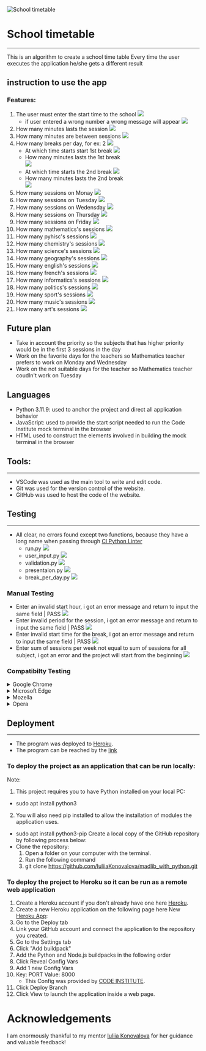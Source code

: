 ![School timetable](assets/images/result-image.png)

# School timetable 
---
This is an algorithm to create a school time table 
Every time the user executes the application he/she gets a different result

## instruction to use the app
### Features:
1. The user must enter the start time to the school 
![](assets/images/start-hour-right.png)
    * if user entered a wrong number a wrong message will appear
 ![](assets/images/start-hour-wrong.png)   
2. How many minutes lasts the session
![](assets/images/period-of-session.png)
3. How many minutes are between sessions
![](assets/images/break-between-sessions.png)
4. How many breaks per day, for ex: 2
![](assets/images/number-of-breaks'.png)
    * At which time starts start 1st break 
![](assets/images/1st%20break%20start.png)
    * How many minutes lasts the 1st break                              
![](assets/images/1st-break-period.png)    
    * At which time starts the 2nd break
![](assets/images/2nd-break-start.png)
    * How many minutes lasts the 2nd break                          
![](assets/images/2nd-break-period.png)
5. How many sessions on Monay
![](assets/images/number-of-sessions-on-monday.png)
6. How many sessions on Tuesday
![](assets/images/number-of-sessions-on-tuesday.png)
7. How many sessions on Wedensday
![](assets/images/number-of-sessions-on-wednesday.png)
8. How many sessions on Thursday
![](assets/images/number-of-sessions-on-thursday.png)
9. How many sessions on Friday
![](assets/images/number-of-sessions-on-friday.png)
10. How many mathematics's sessions
![](assets/images/number-of-math-sessions.png)
11. How many pyhisc's sessions
![](assets/images/number-of-physic-sessions.png)
12. How many chemistry's sessions
![](assets/images/number-of-chemistry-sessions.png)
13. How many science's sessions
![](assets/images/number-of-science-sessions.png)
14. How many geography's sessions
![](assets/images/number-of-geography-sessions.png)
15. How many english's sessions
![](assets/images/number-of-english-sessions.png)
16. How many french's sessions
![](assets/images/number-of-french-sessions.png)
17. How many informatics's sessions
![](assets/images/number-of-informatics-sessions.png)
18. How many politics's sessions
![](assets/images/number-of-politics-sessions.png)
19. How many sport's sessions
![](assets/images/number-of-sport-sessions.png)
20. How many music's sessions
![](assets/images/number-of-music-sessions.png)
21. How many art's sessions
![](assets/images/number-of-art-sessions.png)

## Future plan
* Take in account the priority so the subjects that has higher priority would be in the first 3 sessions in the day
* Work on the favorite days for the teachers so Mathematics teacher prefers to work on Monday and Wednesday
* Work on the not suitable days for the teacher so Mathematics teacher coudln't work on Tuesday

## Languages
* Python 3.11.9: used to anchor the project and direct all application behavior
* JavaScript: used to provide the start script needed to run the Code Institute mock terminal in the browser
* HTML used to construct the elements involved in building the mock terminal in the browser


## Tools:
---
* VSCode was used as the main tool to write and edit code.
* Git was used for the version control of the website.
* GitHub was used to host the code of the website.

## Testing
---
* All clear, no errors found except two functions, because they have a long name when passing through [CI Python Linter](https://pep8ci.herokuapp.com/#)
    * run.py
    ![](assets/images/run_py_validation.png)
    * user_input.py
    ![](assets/images/user_input_py_validation.png)
    * validation.py
    ![](assets/images/validation_py_validation.png)
    * presentaion.py
    ![](assets/images/presentaion_py_validation.png)
    * break_per_day.py
    ![](assets/images/break_per_day_py_validation.png)

### Manual Testing 
- Enter an invalid start hour, i got an error message and return to input the same field | PASS
![](assets/images/manual_testing_1.png)
- Enter invalid period for the session, i got an error message and return to input the same field | PASS
![](assets/images/)
- Enter invalid start time for the break, i got an error message and return to input the same field | PASS
![](assets/images/manual_testing_3.png)
- Enter sum of sessions per week not equal to sum of sessions for all subject, i got an error and the project will start from the beginning
![](assets/images/manual_testing_4.png)

### Compatibilty Testing
<details>
<summary>
    Google Chrome
</summary>
![Google Chrome](assets/images/Testing_Google_Chrome.png)
</details>

<details>
<summary>
    Microsoft Edge
</summary>
![Microsoft Edge](assets/images/Testing_Microsoft_Edge.png)
</details>

<details>
<summary>
    Mozella 
</summary>
![Mozella](assets/images/Testing_Firefox.png)
</details>

<details>
<summary>
    Opera
</summary>
![Opera](assets/images/Testing_Opera.png)
</details>

## Deployment
---
* The program was deployed to [Heroku](https://dashboard.heroku.com/).
* The program can be reached by the [link](https://school-time-table-e8ecb79978ea.herokuapp.com/)
### To deploy the project as an application that can be run locally:
Note:

1. This project requires you to have Python installed on your local PC:
* sudo apt install python3
2. You will also need pip installed to allow the installation of modules the application uses.
* sudo apt install python3-pip
Create a local copy of the GitHub repository by following process below:
* Clone the repository:
    1. Open a folder on your computer with the terminal.
    2. Run the following command
    3. git clone https://github.com/IuliiaKonovalova/madlib_with_python.git
### To deploy the project to Heroku so it can be run as a remote web application
1. Create a Heroku account if you don't already have one here [Heroku](https://dashboard.heroku.com/).
2. Create a new Heroku application on the following page here New [Heroku App](https://dashboard.heroku.com/apps):
3. Go to the Deploy tab
4. Link your GitHub account and connect the application to the repository you created.
5. Go to the Settings tab
6. Click "Add buildpack"
7. Add the Python and Node.js buildpacks in the following order
8. Click Reveal Config Vars
9. Add 1 new Config Vars
10. Key: PORT    Value: 8000
    * This Config was provided by [CODE INSTITUTE](https://codeinstitute.net/de/).
11. Click Deploy Branch
12. Click View to launch the application inside a web page.

# Acknowledgements
I am enormously thankful to my mentor [Iuliia Konovalova](https://github.com/IuliiaKonovalova?tab=repositories) for her guidance and valuable feedback!
